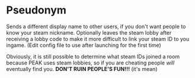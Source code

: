# Pseudonym

Sends a different display name to other users, if you don't want people
to know your steam nickname. Optionally leaves the steam lobby after receiving
a lobby code to make it more difficult to link your steam ID to you ingame.
(Edit config file to use after launching for the first time)

Obviously, it is still possible to determine what steam IDs joined a room because PEAK uses
steam lobbies, so if you are cheating people *will* eventually find you. 
**DON'T RUIN PEOPLE'S FUN!!!** (it's mean)